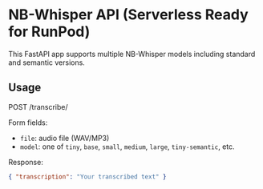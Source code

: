 
# NB-Whisper API (Serverless Ready for RunPod)

This FastAPI app supports multiple NB-Whisper models including standard and semantic versions. 

## Usage

POST /transcribe/

Form fields:
- `file`: audio file (WAV/MP3)
- `model`: one of `tiny`, `base`, `small`, `medium`, `large`, `tiny-semantic`, etc.

Response:
```json
{ "transcription": "Your transcribed text" }
```
